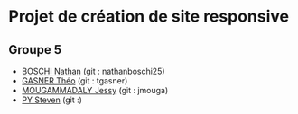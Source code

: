 # Projet de création de site responsive
## Groupe 5
* [BOSCHI Nathan](mailto:nathan.boschi@edu.univ-fcomte.fr) (git : nathanboschi25)
* [GASNER Théo](mailto:theo.gasner@edu.univ-fcomte.fr) (git : tgasner)
* [MOUGAMMADALY Jessy](mailto:jessy.mougammadaly@edu.univ-fcomte.fr) (git : jmouga)
* [PY Steven](mailto:steven.py@edu.univ-fcomte.fr) (git :)
